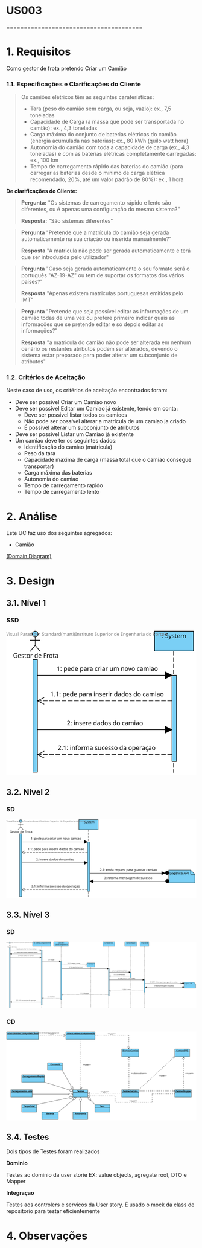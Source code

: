# US003
=======================================


# 1. Requisitos

Como gestor de frota pretendo Criar um Camião

### 1.1. Especificações e Clarificações do Cliente

>Os camiões elétricos têm as seguintes caraterísticas:
>- Tara (peso do camião sem carga, ou seja, vazio): ex., 7,5 toneladas
>- Capacidade de Carga (a massa que pode ser transportada no camião): ex., 4,3 toneladas
>- Carga máxima do conjunto de baterias elétricas do camião (energia acumulada nas
   baterias): ex., 80 kWh (quilo watt hora)
>- Autonomia do camião com toda a capacidade de carga (ex., 4,3 toneladas) e com as
   baterias elétricas completamente carregadas: ex., 100 km
>- Tempo de carregamento rápido das baterias do camião (para carregar as baterias desde
   o mínimo de carga elétrica recomendado, 20%, até um valor padrão de 80%): ex., 1 hora 

**De clarificações do Cliente:**

>**Pergunta:** "Os sistemas de carregamento rápido e lento são diferentes, ou é apenas uma configuração do mesmo sistema?"
>
>**Resposta:** "São sistemas diferentes"

>**Pergunta** "Pretende que a matrícula do camião seja gerada automaticamente na sua criação ou inserida manualmente?"
>
>**Resposta** "A matricula não pode ser gerada automaticamente e terá que ser introduzida pelo utilizador"

>**Pergunta** "Caso seja gerada automaticamente o seu formato será o português "AZ-19-AZ" ou tem de suportar os formatos dos vários países?"
>
>**Resposta** "Apenas existem matriculas portuguesas emitidas pelo IMT"

>**Pergunta** "Pretende que seja possível editar as informações de um camião todas de uma vez ou prefere primeiro indicar quais as informações que se pretende editar e só depois editar as informações?"
>
>**Resposta** "a matricula do camião não pode ser alterada em nenhum cenário
os restantes atributos podem ser alterados, devendo o sistema estar preparado para poder alterar um subconjunto de atributos"

### 1.2. Critérios de Aceitação

Neste caso de uso, os critérios de aceitação encontrados foram:

- Deve ser possível Criar um Camiao novo
- Deve ser possível Editar um Camiao já existente, tendo em conta:
    - Deve ser possivel listar todos os camioes
    - Não pode ser possível alterar a matricula de um camiao ja criado
    - É possivel alterar um subconjunto de atributos
- Deve ser possível Listar um Camiao já existente
- Um camiao deve ter os seguintes dados:
    - Identificação do camiao (matricula)
    - Peso da tara
    - Capacidade maxima de carga (massa total que o camiao consegue transportar)
    - Carga máxima das baterias
    - Autonomia do camiao
    - Tempo de carregamento rapido
    - Tempo de carregamento lento

# 2. Análise

Este UC faz uso dos seguintes agregados:
- Camião

[(Domain Diagram)](../../Modelo_de_Dominio/DM.svg)

# 3. Design

## 3.1. Nível 1

### SSD

![US003 - SSD](US003_SSD_CRIAR_N1_VP_V1.svg)

## 3.2. Nível 2

### SD

![US003- SSD - Nível 2](US003_SD_CRIAR_N2_VP_V1.svg)

## 3.3. Nível 3

### SD

![US003 - SSD - Nível 3](US003_SD_CRIAR_N3_VP_V1.svg)

### CD

![US003 - CD - Nível 3](US003_CD_N3_VL_V1.svg)

## 3.4. Testes 

Dois tipos de Testes foram realizados

**Dominio**

Testes ao dominio da user storie EX: value objects, agregate root, DTO e Mapper

**Integraçao**

Testes aos controlers e servicos da User story.
É usado o mock da class de repositorio para testar eficientemente

# 4. Observações